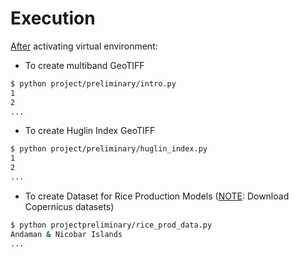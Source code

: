 # Execution

<u>After</u> activating virtual environment:

* To create multiband GeoTIFF

```bash
$ python project/preliminary/intro.py
1
2
...
```

* To create Huglin Index GeoTIFF

```bash
$ python project/preliminary/huglin_index.py
1
2
...
```

* To create Dataset for Rice Production Models ([NOTE](./installation): Download Copernicus datasets)

```bash
$ python projectpreliminary/rice_prod_data.py
Andaman & Nicobar Islands
...
```
